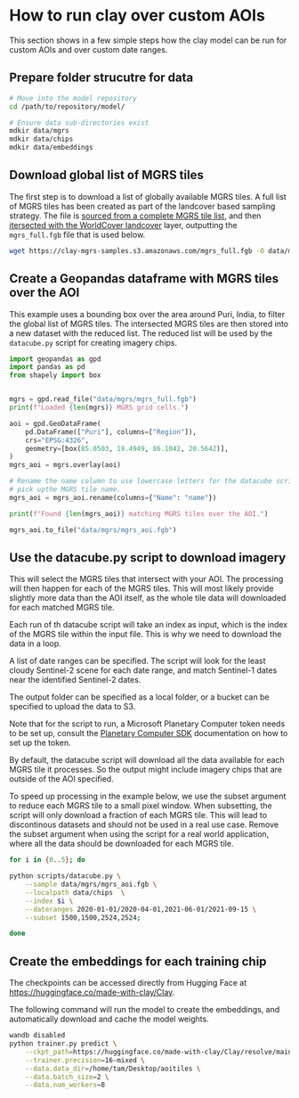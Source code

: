 # How to run clay over custom AOIs

This section shows in a few simple steps how the clay model can be run for
custom AOIs and over custom date ranges.

## Prepare folder strucutre for data

```bash
# Move into the model repository
cd /path/to/repository/model/

# Ensure data sub-directories exist
mdkir data/mgrs
mdkir data/chips
mdkir data/embeddings
```

## Download global list of MGRS tiles

The first step is to download a list of globally available MGRS tiles. A full
list of MGRS tiles has been created as part of the landcover based sampling
strategy. The file is [sourced from a complete MGRS tile list](https://github.com/Clay-foundation/model/blob/main/scripts/landcover.sh#L7),
and then [itersected with the WorldCover landcover](https://github.com/Clay-foundation/model/blob/main/scripts/landcover.py)
layer, outputting the `mgrs_full.fgb` file that is used below.

```bash
wget https://clay-mgrs-samples.s3.amazonaws.com/mgrs_full.fgb -O data/mgrs/mgrs_full.fgb
```

## Create a Geopandas dataframe with MGRS tiles over the AOI

This example uses a bounding box over the area around Puri, India, to
filter the global list of MGRS tiles. The intersected MGRS tiles are
then stored into a new dataset with the reduced list. The reduced list
 will be used by the `datacube.py` script for creating imagery chips.

```python
import geopandas as gpd
import pandas as pd
from shapely import box


mgrs = gpd.read_file("data/mgrs/mgrs_full.fgb")
print(f"Loaded {len(mgrs)} MGRS grid cells.")

aoi = gpd.GeoDataFrame(
    pd.DataFrame(["Puri"], columns=["Region"]),
    crs="EPSG:4326",
    geometry=[box(85.0503, 19.4949, 86.1042, 20.5642)],
)
mgrs_aoi = mgrs.overlay(aoi)

# Rename the name column to use lowercase letters for the datacube script to
# pick upthe MGRS tile name.
mgrs_aoi = mgrs_aoi.rename(columns={"Name": "name"})

print(f"Found {len(mgrs_aoi)} matching MGRS tiles over the AOI.")

mgrs_aoi.to_file("data/mgrs/mgrs_aoi.fgb")
```

## Use the datacube.py script to download imagery

This will select the MGRS tiles that intersect with your AOI. The processing
will then happen for each of the MGRS tiles. This will most likely provide
slightly more data than the AOI itself, as the whole tile data will downloaded
for each matched MGRS tile.

Each run of th datacube script will take an index as input, which is the index
of the MGRS tile within the input file. This is why we need to download the
data in a loop.

A list of date ranges can be specified. The script will look for the least
cloudy Sentinel-2 scene for each date range, and match Sentinel-1 dates near
the identified Sentinel-2 dates.

The output folder can be specified as a local folder, or a bucket can be
specified to upload the data to S3.

Note that for the script to run, a Microsoft Planetary Computer token needs
to be set up, consult the [Planetary Computer SDK](https://github.com/microsoft/planetary-computer-sdk-for-python)
documentation on how to set up the token.

By default, the datacube script will download all the data available for each
MGRS tile it processes. So the output might include imagery chips that are
outside of the AOI specified.

To speed up processing in the example below, we use the subset argument to
reduce each MGRS tile to a small pixel window. When subsetting, the script
will only download a fraction of each MGRS tile. This will lead to discontinous
datasets and should not be used in a real use case. Remove the subset argument
when using the script for a real world application, where all the data should
be downloaded for each MGRS tile.

```bash
for i in {0..5}; do

python scripts/datacube.py \
    --sample data/mgrs/mgrs_aoi.fgb \
    --localpath data/chips  \
    --index $i \
    --dateranges 2020-01-01/2020-04-01,2021-06-01/2021-09-15 \
    --subset 1500,1500,2524,2524;

done
```

## Create the embeddings for each training chip

The checkpoints can be accessed directly from Hugging Face
at https://huggingface.co/made-with-clay/Clay.

The following command will run the model to create the embeddings,
and automatically download and cache the model weights.

```bash
wandb disabled
python trainer.py predict \
    --ckpt_path=https://huggingface.co/made-with-clay/Clay/resolve/main/Clay_v0.1_epoch-24_val-loss-0.46.ckpt \
    --trainer.precision=16-mixed \
    --data.data_dir=/home/tam/Desktop/aoitiles \
    --data.batch_size=2 \
    --data.num_workers=8
```
